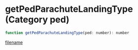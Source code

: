 # getPedParachuteLandingType (Category ped)

```js
function getPedParachuteLandingType(ped: number): number
```

[filename](getPedParachuteLandingType_m.md ':include')
